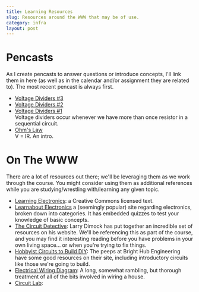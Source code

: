 ```yaml
---
title: Learning Resources
slug: Resources around the WWW that may be of use.
category: infra
layout: post
---
```


# Pencasts

As I create pencasts to answer questions or introduce concepts, I'll link them in here (as well as in the calendar and/or assignment they are related to). The most recent pencast is always first.

* [Voltage Dividers #3]({{site.url}}/downloads/20120929-voltage-dividers-03-pencast.pdf)
* [Voltage Dividers #2]({{site.url}}/downloads/20120929-voltage-dividers-02-pencast.pdf)
* [Voltage Dividers #1]({{site.url}}/downloads/20120929-voltage-dividers-01-pencast.pdf) <br/>
  Voltage dividers occur whenever we have more than once resistor in a sequential circuit.
* [Ohm's Law]({{site.url}}/downloads/20120924-ohms-law-pencast.pdf) <br/>
  V = IR. An intro.

# On The WWW

There are a lot of resources out there; we'll be leveraging them as we work through the course. You might consider using them as additional references while you are studying/wrestling with/learning any given topic.

* [Learning Electronics](http://www.learningelectronics.net/): a Creative Commons licensed text.
* [Learnabout Electronics](http://www.learnabout-electronics.org/) a (seemingly popular) site regarding electronics, broken down into categories. It has embedded quizzes to test your knowledge of basic concepts.
* [The Circuit Detective](http://www.thecircuitdetective.com/): Larry Dimock has put together an incredible set of resources on his website. We'll be referencing this as part of the course, and you may find it interesting reading before you have problems in your own living space... or when you're trying to fix things.
* [Hobbyist Circuits to Build DIY](http://www.brighthubengineering.com/diy-electronics-devices/124375-hobbyist-circuits-to-build-diy/): The peeps at Bright Hub Engineering have some good resources on their site, including introductory circuits like those we're going to build.
* [Electrical Wiring Diagram](http://www.mauenvios.com/trujillo2001/DIYH/DIY_my-own-house-electrical-wiring.htm): A long, somewhat rambling, but thorough treatment of all of the bits involved in wiring a house.
* [Circuit Lab](): 